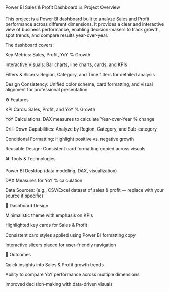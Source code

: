 Power BI Sales & Profit Dashboard
📊 Project Overview

This project is a Power BI dashboard built to analyze Sales and Profit performance across different dimensions. It provides a clear and interactive view of business performance, enabling decision-makers to track growth, spot trends, and compare results year-over-year.

The dashboard covers:

Key Metrics: Sales, Profit, YoY % Growth

Interactive Visuals: Bar charts, line charts, cards, and KPIs

Filters & Slicers: Region, Category, and Time filters for detailed analysis

Design Consistency: Unified color scheme, card formatting, and visual alignment for professional presentation

⚙️ Features

KPI Cards: Sales, Profit, and YoY % Growth

YoY Calculations: DAX measures to calculate Year-over-Year % change

Drill-Down Capabilities: Analyze by Region, Category, and Sub-category

Conditional Formatting: Highlight positive vs. negative growth

Reusable Design: Consistent card formatting copied across visuals

🛠 Tools & Technologies

Power BI Desktop (data modeling, DAX, visualization)

DAX Measures for YoY % calculation

Data Sources: (e.g., CSV/Excel dataset of sales & profit — replace with your source if specific)

🎨 Dashboard Design

Minimalistic theme with emphasis on KPIs

Highlighted key cards for Sales & Profit

Consistent card styles applied using Power BI formatting copy

Interactive slicers placed for user-friendly navigation

🚀 Outcomes

Quick insights into Sales & Profit growth trends

Ability to compare YoY performance across multiple dimensions

Improved decision-making with data-driven visuals